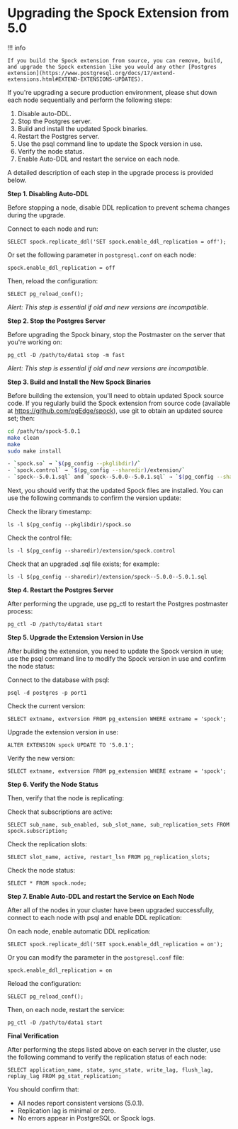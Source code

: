 # Upgrading the Spock Extension from 5.0

!!! info

    If you build the Spock extension from source, you can remove, build, and upgrade the Spock extension like you would any other [Postgres extension](https://www.postgresql.org/docs/17/extend-extensions.html#EXTEND-EXTENSIONS-UPDATES).

If you're upgrading a secure production environment, please shut down each node sequentially and perform the following steps:

1. Disable auto-DDL.
2. Stop the Postgres server.
3. Build and install the updated Spock binaries.
4. Restart the Postgres server.
5. Use the psql command line to update the Spock version in use.
6. Verify the node status.
7. Enable Auto-DDL and restart the service on each node.

A detailed description of each step in the upgrade process is provided below.

**Step 1. Disabling Auto-DDL**

Before stopping a node, disable DDL replication to prevent schema changes during the upgrade. 

Connect to each node and run:

`SELECT spock.replicate_ddl('SET spock.enable_ddl_replication = off');`

Or set the following parameter in `postgresql.conf` on each node:

`spock.enable_ddl_replication = off`

Then, reload the configuration:

`SELECT pg_reload_conf();`

*Alert: This step is essential if old and new versions are incompatible.*

**Step 2. Stop the Postgres Server**

Before upgrading the Spock binary, stop the Postmaster on the server that you're working on:

`pg_ctl -D /path/to/data1 stop -m fast`

*Alert: This step is essential if old and new versions are incompatible.*

**Step 3. Build and Install the New Spock Binaries**

Before building the extension, you'll need to obtain updated Spock source code.  If you regularly build the Spock extension from source code (available at https://github.com/pgEdge/spock), use git to obtain an updated source set; then:

```bash
cd /path/to/spock-5.0.1
make clean
make
sudo make install

- `spock.so` → `$(pg_config --pkglibdir)/`
- `spock.control` → `$(pg_config --sharedir)/extension/`
- `spock--5.0.1.sql` and `spock--5.0.0--5.0.1.sql` → `$(pg_config --sharedir)/extension/`
```

Next, you should verify that the updated Spock files are installed.  You can use the following commands to confirm the version update:

Check the library timestamp:

`ls -l $(pg_config --pkglibdir)/spock.so`

Check the control file:

`ls -l $(pg_config --sharedir)/extension/spock.control`

Check that an upgraded .sql file exists; for example:

`ls -l $(pg_config --sharedir)/extension/spock--5.0.0--5.0.1.sql`


**Step 4. Restart the Postgres Server**

After performing the upgrade, use pg_ctl to restart the Postgres postmaster process:

`pg_ctl -D /path/to/data1 start`

**Step 5. Upgrade the Extension Version in Use**

After building the extension, you need to update the Spock version in use; use the psql command line to modify the Spock version in use and confirm the node status:

Connect to the database with psql:

`psql -d postgres -p port1`

Check the current version:

`SELECT extname, extversion FROM pg_extension WHERE extname = 'spock';`

Upgrade the extension version in use:

`ALTER EXTENSION spock UPDATE TO '5.0.1';`

Verify the new version:

`SELECT extname, extversion FROM pg_extension WHERE extname = 'spock';`

**Step 6. Verify the Node Status**

Then, verify that the node is replicating:

Check that subscriptions are active:

`SELECT sub_name, sub_enabled, sub_slot_name, sub_replication_sets FROM spock.subscription;`

Check the replication slots:

`SELECT slot_name, active, restart_lsn FROM pg_replication_slots;`

Check the node status:

`SELECT * FROM spock.node;`

**Step 7. Enable Auto-DDL and restart the Service on Each Node**

After all of the nodes in your cluster have been upgraded successfully, connect to each node with psql and enable DDL replication:

On each node, enable automatic DDL replication:

`SELECT spock.replicate_ddl('SET spock.enable_ddl_replication = on');`

Or you can modify the parameter in the `postgresql.conf` file:

`spock.enable_ddl_replication = on`

Reload the configuration:

`SELECT pg_reload_conf();`

Then, on each node, restart the service:

`pg_ctl -D /path/to/data1 start`

**Final Verification**

After performing the steps listed above on each server in the cluster, use the following command to verify the replication status of each node:

`SELECT application_name, state, sync_state, write_lag, flush_lag, replay_lag FROM pg_stat_replication;`

You should confirm that:

* All nodes report consistent versions (5.0.1).
* Replication lag is minimal or zero.
* No errors appear in PostgreSQL or Spock logs.




